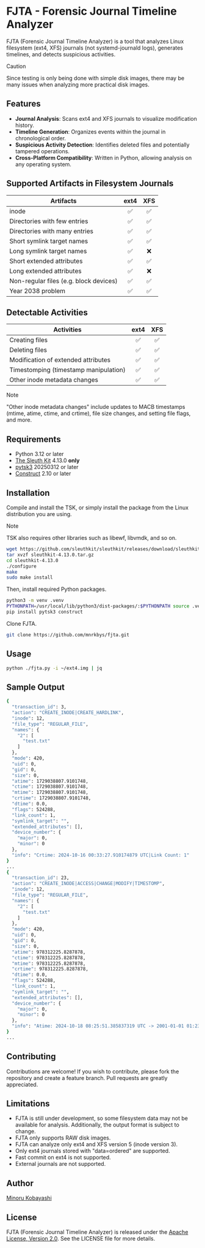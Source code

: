 # FJTA - Forensic Journal Timeline Analyzer

FJTA (Forensic Journal Timeline Analyzer) is a tool that analyzes Linux filesystem (ext4, XFS) journals (not systemd-journald logs), generates timelines, and detects suspicious activities.

> [!CAUTION]
> Since testing is only being done with simple disk images, there may be many issues when analyzing more practical disk images.

## Features

- **Journal Analysis**: Scans ext4 and XFS journals to visualize modification history.
- **Timeline Generation**: Organizes events within the journal in chronological order.
- **Suspicious Activity Detection**: Identifies deleted files and potentially tampered operations.
- **Cross-Platform Compatibility**: Written in Python, allowing analysis on any operating system.

## Supported Artifacts in Filesystem Journals

| Artifacts                              |  ext4  |  XFS  |
|----------------------------------------|:------:|:-----:|
| inode                                  | ✅     | ✅    |
| Directories with few entries           | ✅     | ✅    |
| Directories with many entries          | ✅     | ✅    |
| Short symlink target names             | ✅     | ✅    |
| Long symlink target names              | ✅     | ❌    |
| Short extended attributes              | ✅     | ✅    |
| Long extended attributes               | ✅     | ❌    |
| Non-regular files (e.g. block devices) | ✅     | ✅    |
| Year 2038 problem                      | ✅     | ✅    |

## Detectable Activities

| Activities                            |  ext4  |  XFS  |
|---------------------------------------|:------:|:-----:|
| Creating files                        | ✅     | ✅    |
| Deleting files                        | ✅     | ✅    |
| Modification of extended attributes   | ✅     | ✅    |
| Timestomping (timestamp manipulation) | ✅     | ✅    |
| Other inode metadata changes          | ✅     | ✅    |

> [!NOTE]
> "Other inode metadata changes" include updates to MACB timestamps (mtime, atime, ctime, and crtime), file size changes, and setting file flags, and more.

## Requirements

- Python 3.12 or later
- [The Sleuth Kit](https://github.com/sleuthkit/sleuthkit) 4.13.0 **only**
- [pytsk3](https://github.com/py4n6/pytsk) 20250312 or later
- [Construct](https://github.com/construct/construct) 2.10 or later

## Installation

Compile and install the TSK, or simply install the package from the Linux distribution you are using.

> [!NOTE]
> TSK also requires other libraries such as libewf, libvmdk, and so on.

```bash
wget https://github.com/sleuthkit/sleuthkit/releases/download/sleuthkit-4.13.0/sleuthkit-4.13.0.tar.gz
tar xvzf sleuthkit-4.13.0.tar.gz
cd sleuthkit-4.13.0
./configure
make
sudo make install
```

Then, install required Python packages.

```bash
python3 -m venv .venv
PYTHONPATH=/usr/local/lib/python3/dist-packages/:$PYTHONPATH source .venv/bin/activate
pip install pytsk3 construct
```

Clone FJTA.

```bash
git clone https://github.com/mnrkbys/fjta.git
```

## Usage

```bash
python ./fjta.py -i ~/ext4.img | jq
```

## Sample Output

```bash
{
  "transaction_id": 3,
  "action": "CREATE_INODE|CREATE_HARDLINK",
  "inode": 12,
  "file_type": "REGULAR_FILE",
  "names": {
    "2": [
      "test.txt"
    ]
  },
  "mode": 420,
  "uid": 0,
  "gid": 0,
  "size": 0,
  "atime": 1729038807.9101748,
  "ctime": 1729038807.9101748,
  "mtime": 1729038807.9101748,
  "crtime": 1729038807.9101748,
  "dtime": 0.0,
  "flags": 524288,
  "link_count": 1,
  "symlink_target": "",
  "extended_attributes": [],
  "device_number": {
    "major": 0,
    "minor": 0
  },
  "info": "Crtime: 2024-10-16 00:33:27.910174879 UTC|Link Count: 1"
}
...
{
  "transaction_id": 23,
  "action": "CREATE_INODE|ACCESS|CHANGE|MODIFY|TIMESTOMP",
  "inode": 12,
  "file_type": "REGULAR_FILE",
  "names": {
    "2": [
      "test.txt"
    ]
  },
  "mode": 420,
  "uid": 0,
  "gid": 0,
  "size": 0,
  "atime": 978312225.8287878,
  "ctime": 978312225.8287878,
  "mtime": 978312225.8287878,
  "crtime": 978312225.8287878,
  "dtime": 0.0,
  "flags": 524288,
  "link_count": 1,
  "symlink_target": "",
  "extended_attributes": [],
  "device_number": {
    "major": 0,
    "minor": 0
  },
  "info": "Atime: 2024-10-18 08:25:51.385837319 UTC -> 2001-01-01 01:23:45.828787850 UTC (Timestomp)|Ctime: 2024-10-18 08:25:51.385837319 UTC -> 2001-01-01 01:23:45.828787850 UTC (Timestomp)|Mtime: 2024-10-18 08:25:51.385837319 UTC -> 2001-01-01 01:23:45.828787850 UTC (Timestomp)|Crtime: 2024-10-16 00:33:27.910174879 UTC -> 2001-01-01 01:23:45.828787850 UTC (Timestomp)"
}
...
```

## Contributing

Contributions are welcome! If you wish to contribute, please fork the repository and create a feature branch. Pull requests are greatly appreciated.

## Limitations

- FJTA is still under development, so some filesystem data may not be available for analysis. Additionally, the output format is subject to change.
- FJTA only supports RAW disk images.
- FJTA can analyze only ext4 and XFS version 5 (inode version 3).
- Only ext4 journals stored with "data=ordered" are supported.
- Fast commit on ext4 is not supported.
- External journals are not supported.

## Author

[Minoru Kobayashi](https://x.com/unkn0wnbit)

## License

FJTA (Forensic Journal Timeline Analyzer) is released under the [Apache License, Version 2.0](https://www.apache.org/licenses/LICENSE-2.0). See the LICENSE file for more details.

